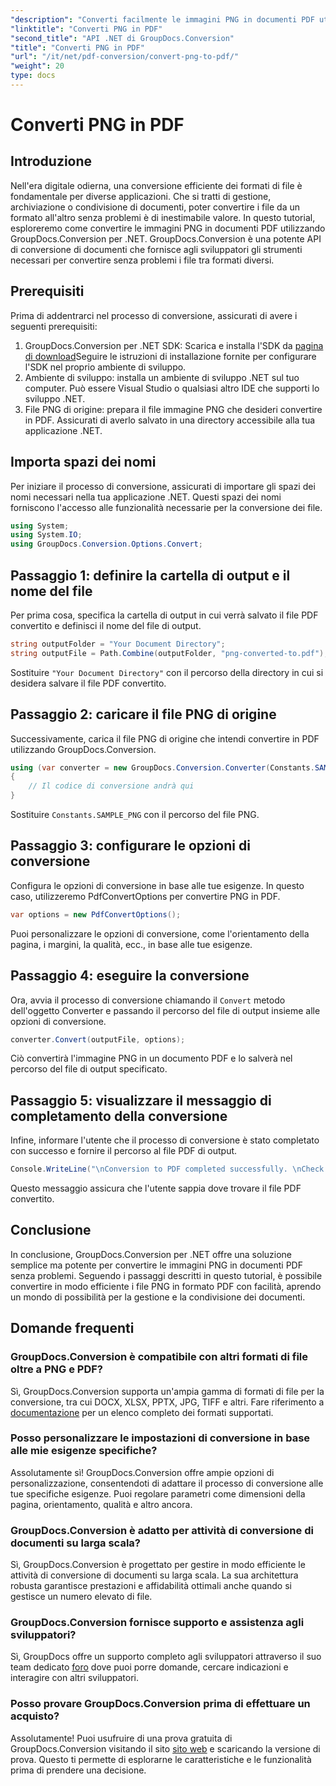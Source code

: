```yaml
---
"description": "Converti facilmente le immagini PNG in documenti PDF utilizzando GroupDocs.Conversion per .NET. Semplici passaggi per una conversione fluida del formato file."
"linktitle": "Converti PNG in PDF"
"second_title": "API .NET di GroupDocs.Conversion"
"title": "Converti PNG in PDF"
"url": "/it/net/pdf-conversion/convert-png-to-pdf/"
"weight": 20
type: docs
---
```

# Converti PNG in PDF

## Introduzione
Nell'era digitale odierna, una conversione efficiente dei formati di file è fondamentale per diverse applicazioni. Che si tratti di gestione, archiviazione o condivisione di documenti, poter convertire i file da un formato all'altro senza problemi è di inestimabile valore. In questo tutorial, esploreremo come convertire le immagini PNG in documenti PDF utilizzando GroupDocs.Conversion per .NET. GroupDocs.Conversion è una potente API di conversione di documenti che fornisce agli sviluppatori gli strumenti necessari per convertire senza problemi i file tra formati diversi.
## Prerequisiti
Prima di addentrarci nel processo di conversione, assicurati di avere i seguenti prerequisiti:
1. GroupDocs.Conversion per .NET SDK: Scarica e installa l'SDK da [pagina di download](https://releases.groupdocs.com/conversion/net/)Seguire le istruzioni di installazione fornite per configurare l'SDK nel proprio ambiente di sviluppo.
2. Ambiente di sviluppo: installa un ambiente di sviluppo .NET sul tuo computer. Può essere Visual Studio o qualsiasi altro IDE che supporti lo sviluppo .NET.
3. File PNG di origine: prepara il file immagine PNG che desideri convertire in PDF. Assicurati di averlo salvato in una directory accessibile alla tua applicazione .NET.

## Importa spazi dei nomi
Per iniziare il processo di conversione, assicurati di importare gli spazi dei nomi necessari nella tua applicazione .NET. Questi spazi dei nomi forniscono l'accesso alle funzionalità necessarie per la conversione dei file.
```csharp
using System;
using System.IO;
using GroupDocs.Conversion.Options.Convert;
```

## Passaggio 1: definire la cartella di output e il nome del file
Per prima cosa, specifica la cartella di output in cui verrà salvato il file PDF convertito e definisci il nome del file di output.
```csharp
string outputFolder = "Your Document Directory";
string outputFile = Path.Combine(outputFolder, "png-converted-to.pdf");
```
Sostituire `"Your Document Directory"` con il percorso della directory in cui si desidera salvare il file PDF convertito.
## Passaggio 2: caricare il file PNG di origine
Successivamente, carica il file PNG di origine che intendi convertire in PDF utilizzando GroupDocs.Conversion.
```csharp
using (var converter = new GroupDocs.Conversion.Converter(Constants.SAMPLE_PNG))
{
    // Il codice di conversione andrà qui
}
```
Sostituire `Constants.SAMPLE_PNG` con il percorso del file PNG.
## Passaggio 3: configurare le opzioni di conversione
Configura le opzioni di conversione in base alle tue esigenze. In questo caso, utilizzeremo PdfConvertOptions per convertire PNG in PDF.
```csharp
var options = new PdfConvertOptions();
```
Puoi personalizzare le opzioni di conversione, come l'orientamento della pagina, i margini, la qualità, ecc., in base alle tue esigenze.
## Passaggio 4: eseguire la conversione
Ora, avvia il processo di conversione chiamando il `Convert` metodo dell'oggetto Converter e passando il percorso del file di output insieme alle opzioni di conversione.
```csharp
converter.Convert(outputFile, options);
```
Ciò convertirà l'immagine PNG in un documento PDF e lo salverà nel percorso del file di output specificato.
## Passaggio 5: visualizzare il messaggio di completamento della conversione
Infine, informare l'utente che il processo di conversione è stato completato con successo e fornire il percorso al file PDF di output.
```csharp
Console.WriteLine("\nConversion to PDF completed successfully. \nCheck output in {0}", outputFolder);
```
Questo messaggio assicura che l'utente sappia dove trovare il file PDF convertito.

## Conclusione
In conclusione, GroupDocs.Conversion per .NET offre una soluzione semplice ma potente per convertire le immagini PNG in documenti PDF senza problemi. Seguendo i passaggi descritti in questo tutorial, è possibile convertire in modo efficiente i file PNG in formato PDF con facilità, aprendo un mondo di possibilità per la gestione e la condivisione dei documenti.
## Domande frequenti
### GroupDocs.Conversion è compatibile con altri formati di file oltre a PNG e PDF?
Sì, GroupDocs.Conversion supporta un'ampia gamma di formati di file per la conversione, tra cui DOCX, XLSX, PPTX, JPG, TIFF e altri. Fare riferimento a [documentazione](https://tutorials.groupdocs.com/conversion/net/) per un elenco completo dei formati supportati.
### Posso personalizzare le impostazioni di conversione in base alle mie esigenze specifiche?
Assolutamente sì! GroupDocs.Conversion offre ampie opzioni di personalizzazione, consentendoti di adattare il processo di conversione alle tue specifiche esigenze. Puoi regolare parametri come dimensioni della pagina, orientamento, qualità e altro ancora.
### GroupDocs.Conversion è adatto per attività di conversione di documenti su larga scala?
Sì, GroupDocs.Conversion è progettato per gestire in modo efficiente le attività di conversione di documenti su larga scala. La sua architettura robusta garantisce prestazioni e affidabilità ottimali anche quando si gestisce un numero elevato di file.
### GroupDocs.Conversion fornisce supporto e assistenza agli sviluppatori?
Sì, GroupDocs offre un supporto completo agli sviluppatori attraverso il suo team dedicato [foro](https://forum.groupdocs.com/c/conversion/11) dove puoi porre domande, cercare indicazioni e interagire con altri sviluppatori.
### Posso provare GroupDocs.Conversion prima di effettuare un acquisto?
Assolutamente! Puoi usufruire di una prova gratuita di GroupDocs.Conversion visitando il sito [sito web](https://releases.groupdocs.com/) e scaricando la versione di prova. Questo ti permette di esplorarne le caratteristiche e le funzionalità prima di prendere una decisione.